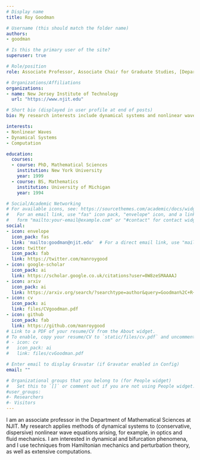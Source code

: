 ```yaml
---
# Display name
title: Roy Goodman

# Username (this should match the folder name)
authors:
- goodman

# Is this the primary user of the site?
superuser: true

# Role/position
role: Associate Professor, Associate Chair for Graduate Studies, [Department of Mathematical Sciences](https://math.njit.edu/)

# Organizations/Affiliations
organizations:
- name: New Jersey Institute of Technology
  url: "https://www.njit.edu"

# Short bio (displayed in user profile at end of posts)
bio: My research interests include dynamical systems and nonlinear waves, vortex dynamics, quantum graphs, and network inference

interests:
- Nonlinear Waves
- Dynamical Systems
- Computation

education:
  courses:
  - course: PhD, Mathematical Sciences
    institution: New York University
    year: 1999
  - course: BS, Mathematics
    institution: University of Michigan
    year: 1994

# Social/Academic Networking
# For available icons, see: https://sourcethemes.com/academic/docs/widgets/#icons
#   For an email link, use "fas" icon pack, "envelope" icon, and a link in the
#   form "mailto:your-email@example.com" or "#contact" for contact widget.
social:
- icon: envelope
  icon_pack: fas
  link: 'mailto:goodman@njit.edu'  # For a direct email link, use "mailto:test@example.org".
- icon: twitter
  icon_pack: fab
  link: https://twitter.com/manroygood
- icon: google-scholar
  icon_pack: ai
  link: https://scholar.google.co.uk/citations?user=0W8zeSMAAAAJ
- icon: arxiv
  icon_pack: ai
  link: https://arxiv.org/search/?searchtype=author&query=Goodman%2C+R+H
- icon: cv
  icon_pack: ai
  link: files/CVgoodman.pdf
- icon: github
  icon_pack: fab
  link: https://github.com/manroygood
# Link to a PDF of your resume/CV from the About widget.
# To enable, copy your resume/CV to `static/files/cv.pdf` and uncomment the lines below.
# - icon: cv
#   icon_pack: ai
#   link: files/cvGoodman.pdf

# Enter email to display Gravatar (if Gravatar enabled in Config)
email: ""

# Organizational groups that you belong to (for People widget)
#   Set this to `[]` or comment out if you are not using People widget.
#user_groups:
#- Researchers
#- Visitors
---
```


I am an associate professor in the Department of Mathematical Sciences at NJIT. My research applies methods of dynamical systems to (conservative, dispersive) nonlinear wave equations arising, for example, in optics and fluid mechanics. I am interested in dynamical and bifurcation phenomena, and I use techniques from Hamiltonian mechanics and perturbation theory, as well as extensive computations.
